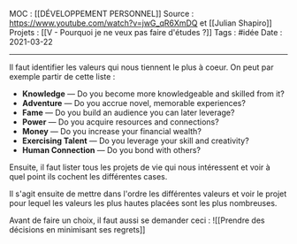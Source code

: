 MOC : [[DÉVELOPPEMENT PERSONNEL]]
Source : https://www.youtube.com/watch?v=jwG_qR6XmDQ et [[Julian Shapiro]]
Projets : [[V - Pourquoi je ne veux pas faire d'études ?]]
Tags : #idée 
Date : 2021-03-22
***
Il faut identifier les valeurs qui nous tiennent le plus à coeur. On peut par exemple partir de cette liste : 

-   **Knowledge** — Do you become more knowledgeable and skilled from it?
-   **Adventure** — Do you accrue novel, memorable experiences?
-   ‍**Fame** — Do you build an audience you can later leverage?
-   ‍**Power** — Do you acquire resources and connections?
-   **Money** — Do you increase your financial wealth?
-   **Exercising Talent** — Do you leverage your skill and creativity?
-   **Human Connection** — Do you bond with others?

Ensuite, il faut lister tous les projets de vie qui nous intéressent et voir à quel point ils cochent les différentes cases. 

Il s'agit ensuite de mettre dans l'ordre les différentes valeurs et voir le projet pour lequel les valeurs les plus hautes placées sont les plus nombreuses.

Avant de faire un choix, il faut aussi se demander ceci : 
![[Prendre des décisions en minimisant ses regrets]]